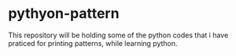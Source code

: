 # pythyon-pattern
This repository will be holding some of the python codes that i have praticed for printing patterns, while learning python.
